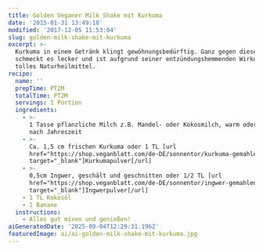 ```yaml
---
title: Golden Veganer Milk Shake mit Kurkuma
date: '2015-01-31 13:49:18'
modified: '2017-12-05 11:53:04'
slug: golden-milk-shake-mit-kurkuma
excerpt: >-
  Kurkuma in einem Getränk klingt gewöhnungsbedürftig. Ganz gegen diese Annahme
  schmeckt es lecker und ist aufgrund seiner entzündungshemmenden Wirkung ein
  tolles Naturheilmittel.
recipe:
  name: ''
  prepTime: PT2M
  totalTime: PT2M
  servings: 1 Portion
  ingredients:
    - >-
      1 Tasse pflanzliche Milch z.B. Mandel- oder Kokosmilch, warm oder kalt je
      nach Jahreszeit
    - >-
      Ca. 1,5 cm frischen Kurkuma oder 1 TL [url
      href="https://shop.veganblatt.com/de-DE/sonnentor/kurkuma-gemahlen"
      target="_blank"]Kurkumapulver[/url]
    - >-
      0,5cm Ingwer, geschält und geschnitten oder 1/2 TL [url
      href="https://shop.veganblatt.com/de-DE/sonnentor/ingwer-gemahlen"
      target="_blank"]Ingwerpulver[/url]
    - 1 TL Kokosöl
    - 1 Banane
  instructions:
    - Alles gut mixen und genießen!
aiGeneratedDate: '2025-09-04T12:29:31.196Z'
featuredImage: ai/ai-golden-milk-shake-mit-kurkuma.jpg
---
```


